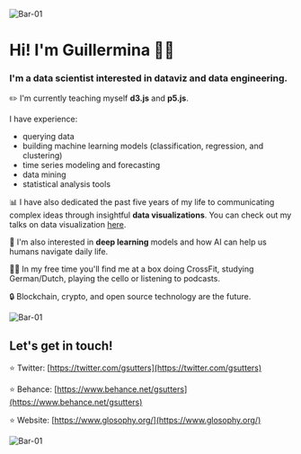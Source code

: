 ![Bar-01](https://user-images.githubusercontent.com/42179447/115414398-fff6ef80-a1c3-11eb-93d4-2d66304be362.png)

# Hi! I'm Guillermina 👋🏼

### I'm a data scientist interested in dataviz and data engineering. 

:pencil2:  I'm currently teaching myself **d3.js** and **p5.js**.


I have experience:
- querying data
- building machine learning models (classification, regression, and clustering)
- time series modeling and forecasting
- data mining
- statistical analysis tools

:bar_chart:  I have also dedicated the past five years of my life to communicating complex ideas through insightful **data visualizations**. You can check out my talks on data visualization [here](https://github.com/glosophy/DataVizTalks).

🧠  I'm also interested in **deep learning** models and how AI can help us humans navigate daily life.

👩🏻 In my free time you'll find me at a box doing CrossFit, studying German/Dutch, playing the cello or listening to podcasts.

🔒 Blockchain, crypto, and open source technology are the future.

![Bar-01](https://user-images.githubusercontent.com/42179447/115414398-fff6ef80-a1c3-11eb-93d4-2d66304be362.png)

## Let's get in touch!
:star: Twitter: [https://twitter.com/gsutters](https://twitter.com/gsutters) 

:star: Behance: [https://www.behance.net/gsutters](https://www.behance.net/gsutters)

:star: Website: [https://www.glosophy.org/](https://www.glosophy.org/)

![Bar-01](https://user-images.githubusercontent.com/42179447/115414398-fff6ef80-a1c3-11eb-93d4-2d66304be362.png)
